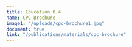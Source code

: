 ```yaml
---
title: Education 0.4
name: CPC Brochure
image1: "/uploads/cpc-brochure1.jpg"
document: true
link: "/publications/materials/cpc-brochure"
---
```


